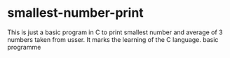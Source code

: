 # smallest-number-print
This is just a basic program in C to print smallest number and average of 3 numbers taken from usser.
It marks the learning of the C language.
basic programme

